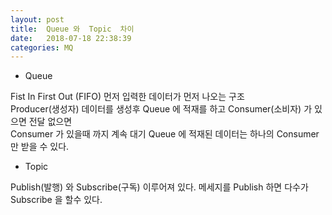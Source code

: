 ```yaml
---
layout: post
title:  Queue 와  Topic  차이
date:   2018-07-18 22:38:39
categories: MQ
---
```

* Queue

Fist In First Out (FIFO) 먼저 입력한 데이터가 먼저 나오는 구조 <br>
Producer(생성자) 데이터를 생성후 Queue 에 적재를 하고 Consumer(소비자) 가 있으면 전달 없으면 <br>
Consumer 가 있을때 까지 계속 대기 Queue 에 적재된 데이터는 하나의 Consumer 만 받을 수 있다.

* Topic

Publish(발행) 와 Subscribe(구독) 이루어져 있다. 메세지를 Publish 하면 다수가 Subscribe 을 할수 있다.